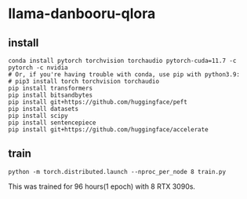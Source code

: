 # llama-danbooru-qlora
## install
```
conda install pytorch torchvision torchaudio pytorch-cuda=11.7 -c pytorch -c nvidia
# Or, if you're having trouble with conda, use pip with python3.9:
# pip3 install torch torchvision torchaudio
pip install transformers
pip install bitsandbytes
pip install git+https://github.com/huggingface/peft
pip install datasets
pip install scipy
pip install sentencepiece
pip install git+https://github.com/huggingface/accelerate
```
## train
```
python -m torch.distributed.launch --nproc_per_node 8 train.py
```
This was trained for 96 hours(1 epoch) with 8 RTX 3090s.
